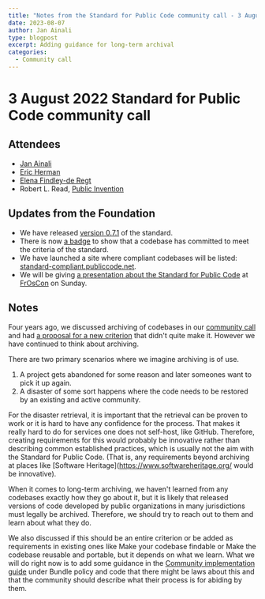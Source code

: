 ```yaml
---
title: "Notes from the Standard for Public Code community call - 3 August 2023"
date: 2023-08-07
author: Jan Ainali
type: blogpost
excerpt: Adding guidance for long-term archival
categories:
  - Community call
---
```


# 3 August 2022 Standard for Public Code community call

## Attendees

* [Jan Ainali](https://publiccode.net/who-we-are/team/jan-ainali.html)
* [Eric Herman](https://publiccode.net/who-we-are/team/eric-herman.html)
* [Elena Findley-de Regt](https://publiccode.net/who-we-are/team/elena-findley-de-regt.html)
* Robert L. Read, [Public Invention](https://www.pubinv.org/)

## Updates from the Foundation

* We have released [version 0.7.1](https://github.com/publiccodenet/standard/releases/tag/0.7.1) of the standard.
* There is now [a badge](https://github.com/publiccodenet/standard#standard-for-public-code) to show that a codebase has committed to meet the criteria of the standard.
* We have launched a site where compliant codebases will be listed: [standard-compliant.publiccode.net](http://standard-compliant.publiccode.net/).
* We will be giving [a presentation about the Standard for Public Code](https://programm.froscon.org/2023/events/2960.html) at [FrOsCon](https://froscon.org/en/) on Sunday.

## Notes

Four years ago, we discussed archiving of codebases in our [community call]( https://blog.publiccode.net/community%20call/2019/12/11/notes-from-community-call-26-september-2019.html) and had [a proposal for a new criterion](https://github.com/publiccodenet/standard/pull/263) that didn't quite make it.
However we have continued to think about archiving.

There are two primary scenarios where we imagine archiving is of use.

1. A project gets abandoned for some reason and later someones want to pick it up again.
2. A disaster of some sort happens where the code needs to be restored by an existing and active community.

For the disaster retrieval, it is important that the retrieval can be proven to work or it is hard to have any confidence for the process.
That makes it really hard to do for services one does not self-host, like GitHub.
Therefore, creating requirements for this would probably be innovative rather than describing common established practices, which is usually not the aim with the Standard for Public Code.
(That is, any requirements beyond archiving at places like [Software Heritage](https://www.softwareheritage.org/ would be innovative).

When it comes to long-term archiving, we haven't learned from any codebases exactly how they go about it, but it is likely that released versions of code developed by public organizations in many jurisdictions must legally be archived.
Therefore, we should try to reach out to them and learn about what they do.

We also discussed if this should be an entire criterion or be added as requirements in existing ones like Make your codebase findable or Make the codebase reusable and portable, but it depends on what we learn.
What we will do right now is to add some guidance in the [Community implementation guide](https://publiccodenet.github.io/community-implementation-guide-standard/) under Bundle policy and code that there might be laws about this and that the community should describe what their process is for abiding by them.
